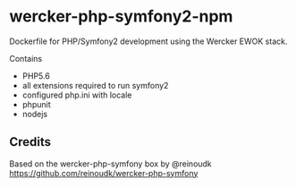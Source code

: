 # wercker-php-symfony2-npm
Dockerfile for PHP/Symfony2 development using the Wercker EWOK stack.

Contains
- PHP5.6
- all extensions required to run symfony2
- configured php.ini with locale
- phpunit
- nodejs

## Credits
Based on the wercker-php-symfony box by @reinoudk https://github.com/reinoudk/wercker-php-symfony
